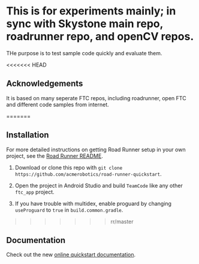 # This is for experiments mainly; in sync with Skystone main repo, roadrunner repo, and openCV repos.

THe purpose is to test sample code quickly and evaluate them.

<<<<<<< HEAD
## Acknowledgements

It is based on many seperate FTC repos, including roadrunner, open FTC and different code samples from internet.

=======
## Installation

For more detailed instructions on getting Road Runner setup in your own project, see the [Road Runner README](https://github.com/acmerobotics/road-runner#core).

1. Download or clone this repo with `git clone https://github.com/acmerobotics/road-runner-quickstart`.

1. Open the project in Android Studio and build `TeamCode` like any other `ftc_app` project.

1. If you have trouble with multidex, enable proguard by changing `useProguard` to `true` in `build.common.gradle`.
>>>>>>> rr/master

## Documentation

Check out the new [online quickstart documentation](https://acme-robotics.gitbook.io/road-runner/quickstart).
